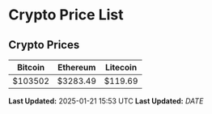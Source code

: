 # Crypto Price List

## Crypto Prices
| Bitcoin | Ethereum | Litecoin |
| ------- | -------- | -------- |
| $103502 | $3283.49 | $119.69 |
**Last Updated:** 2025-01-21 15:53 UTC
**Last Updated:** $DATE$
